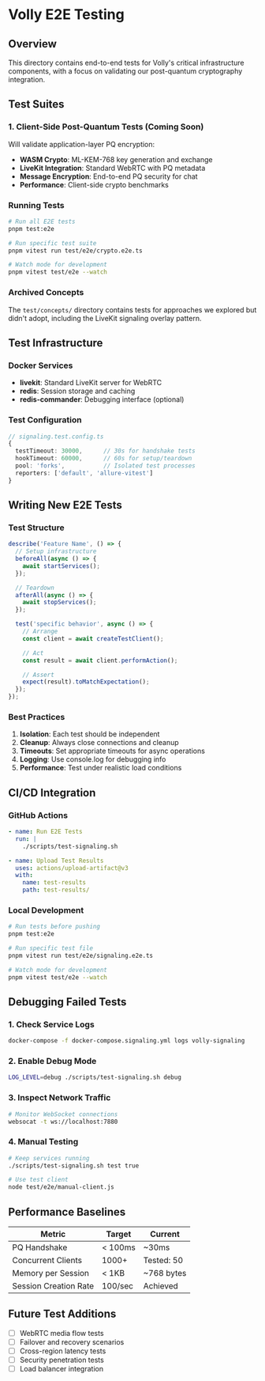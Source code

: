 # Volly E2E Testing

## Overview

This directory contains end-to-end tests for Volly's critical infrastructure components, with a focus on validating our post-quantum cryptography integration.

## Test Suites

### 1. Client-Side Post-Quantum Tests (Coming Soon)

Will validate application-layer PQ encryption:

- **WASM Crypto**: ML-KEM-768 key generation and exchange
- **LiveKit Integration**: Standard WebRTC with PQ metadata
- **Message Encryption**: End-to-end PQ security for chat
- **Performance**: Client-side crypto benchmarks

### Running Tests

```bash
# Run all E2E tests
pnpm test:e2e

# Run specific test suite
pnpm vitest run test/e2e/crypto.e2e.ts

# Watch mode for development
pnpm vitest test/e2e --watch
```

### Archived Concepts

The `test/concepts/` directory contains tests for approaches we explored but didn't adopt, including the LiveKit signaling overlay pattern.

## Test Infrastructure

### Docker Services

- **livekit**: Standard LiveKit server for WebRTC
- **redis**: Session storage and caching
- **redis-commander**: Debugging interface (optional)

### Test Configuration

```typescript
// signaling.test.config.ts
{
  testTimeout: 30000,      // 30s for handshake tests
  hookTimeout: 60000,      // 60s for setup/teardown
  pool: 'forks',           // Isolated test processes
  reporters: ['default', 'allure-vitest']
}
```

## Writing New E2E Tests

### Test Structure

```typescript
describe('Feature Name', () => {
  // Setup infrastructure
  beforeAll(async () => {
    await startServices();
  });

  // Teardown
  afterAll(async () => {
    await stopServices();
  });

  test('specific behavior', async () => {
    // Arrange
    const client = await createTestClient();

    // Act
    const result = await client.performAction();

    // Assert
    expect(result).toMatchExpectation();
  });
});
```

### Best Practices

1. **Isolation**: Each test should be independent
2. **Cleanup**: Always close connections and cleanup
3. **Timeouts**: Set appropriate timeouts for async operations
4. **Logging**: Use console.log for debugging info
5. **Performance**: Test under realistic load conditions

## CI/CD Integration

### GitHub Actions

```yaml
- name: Run E2E Tests
  run: |
    ./scripts/test-signaling.sh

- name: Upload Test Results
  uses: actions/upload-artifact@v3
  with:
    name: test-results
    path: test-results/
```

### Local Development

```bash
# Run tests before pushing
pnpm test:e2e

# Run specific test file
pnpm vitest run test/e2e/signaling.e2e.ts

# Watch mode for development
pnpm vitest test/e2e --watch
```

## Debugging Failed Tests

### 1. Check Service Logs

```bash
docker-compose -f docker-compose.signaling.yml logs volly-signaling
```

### 2. Enable Debug Mode

```bash
LOG_LEVEL=debug ./scripts/test-signaling.sh debug
```

### 3. Inspect Network Traffic

```bash
# Monitor WebSocket connections
websocat -t ws://localhost:7880
```

### 4. Manual Testing

```bash
# Keep services running
./scripts/test-signaling.sh test true

# Use test client
node test/e2e/manual-client.js
```

## Performance Baselines

| Metric                | Target  | Current    |
| --------------------- | ------- | ---------- |
| PQ Handshake          | < 100ms | ~30ms      |
| Concurrent Clients    | 1000+   | Tested: 50 |
| Memory per Session    | < 1KB   | ~768 bytes |
| Session Creation Rate | 100/sec | Achieved   |

## Future Test Additions

- [ ] WebRTC media flow tests
- [ ] Failover and recovery scenarios
- [ ] Cross-region latency tests
- [ ] Security penetration tests
- [ ] Load balancer integration
